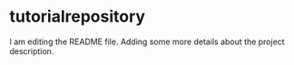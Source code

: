 # tutorialrepository


I am editing the README file. Adding some more details about the project description.
